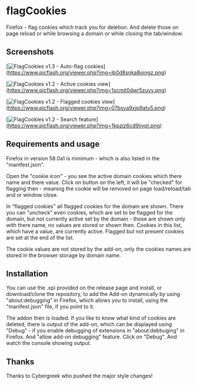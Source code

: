 # flagCookies
Firefox - flag cookies which track you for deletion. And delete those on page reload or while browsing a domain or while closing the tab/window.


## Screenshots

[![FlagCookies v1.3 - Auto-flag cookies](https://www.picflash.org/img/2017/12/23/TBjb0d8snka8oingz.png "Auto flag cookies")] (https://www.picflash.org/viewer.php?img=jb0d8snka8oingz.png)

[![FlagCookies v1.2 - Active cookies view](https://www.picflash.org/img/2017/12/23/TB1scmjt0dwr5zuyy.png "Active cookies view")] (https://www.picflash.org/viewer.php?img=1scmjt0dwr5zuyy.png)

[![FlagCookies v1.2 - Flagged cookies view](https://www.picflash.org/img/2017/12/23/TB07bsya9xjp9aty5.png "Flagged cookies view")] (https://www.picflash.org/viewer.php?img=07bsya9xjp9aty5.png)


[![FlagCookies v1.2 - Search feature](https://www.picflash.org/img/2017/12/23/TB1kpzjz6cd9jjvpt.png "Search filtering")] (https://www.picflash.org/viewer.php?img=1kpzjz6cd9jjvpt.png)


## Requirements and usage

Firefox in version 58.0a1 is minimum - which is also listed in the "manifest.json".

Open the "cookie icon" - you see the active domain cookies which there name and there value.
Click on button on the left, it will be "checked" for flagging then - meaning the cookie will be removed on page load/reload/tab and or window close.

In "flagged cookies" all flagged cookies for the domain are shown. There you can "uncheck" even cookies, which are set to be flagged for the domain, but not currently active set by the domain - those are shown only with there name, no values are stored or shown then. Cookies in this list, which have a value, are currently active. Flagged but not present cookies are set at the end of the list.

The cookie values are not stored by the add-on, only the cookies names are stored in the browser storage by domain name.


## Installation

You can use the .xpi provided on the release page and install, or download/clone the repository, to add the Add-on dynamically by using "about:debugging" in Firefox, which allows you to install, using the "manifest.json" file, if you point to it.

The addon then is loaded. If you like to know what kind of cookies are deleted, there is output of the add-on, which can be displayed using "Debug" - if you enable debugging of extensions in "about:debbuging" in Firefox. And "allow add-on debugging" feature. Click on "Debug". And watch the console showing output.

## Thanks

Thanks to Cybergreek who pushed the major style changes!
